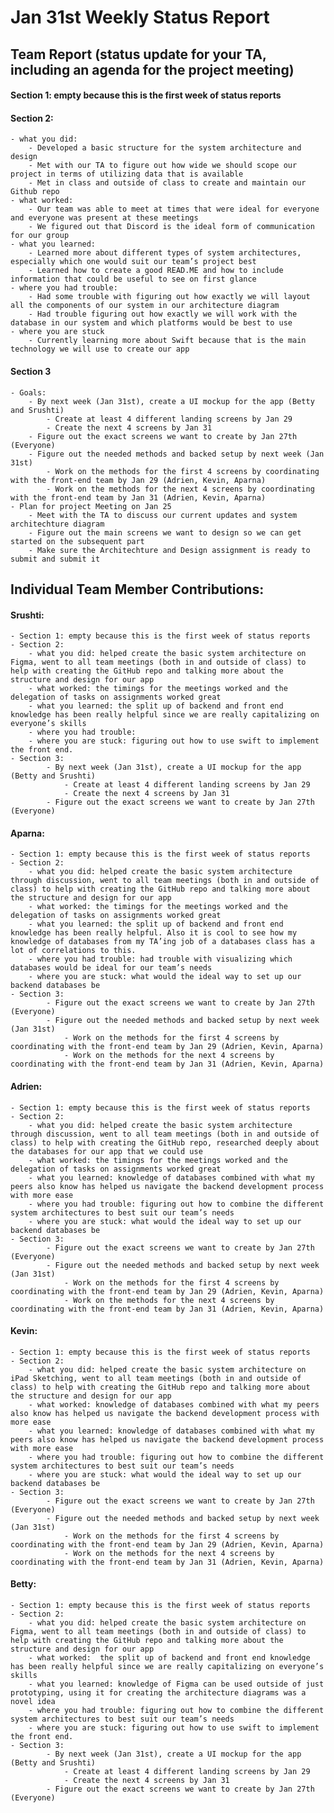 # Jan 31st Weekly Status Report


## Team Report (status update for your TA, including an agenda for the project meeting)
#### Section 1: empty because this is the first week of status reports
#### Section 2:
    - what you did: 
        - Developed a basic structure for the system architecture and design
        - Met with our TA to figure out how wide we should scope our project in terms of utilizing data that is available 
        - Met in class and outside of class to create and maintain our Github repo
    - what worked:
        - Our team was able to meet at times that were ideal for everyone and everyone was present at these meetings 
        - We figured out that Discord is the ideal form of communication for our group 
    - what you learned:
        - Learned more about different types of system architectures, especially which one would suit our team’s project best
        - Learned how to create a good READ.ME and how to include information that could be useful to see on first glance 
    - where you had trouble:
        - Had some trouble with figuring out how exactly we will layout all the components of our system in our architecture diagram 
        - Had trouble figuring out how exactly we will work with the database in our system and which platforms would be best to use
    - where you are stuck
        - Currently learning more about Swift because that is the main technology we will use to create our app
#### Section 3
    - Goals:
        - By next week (Jan 31st), create a UI mockup for the app (Betty and Srushti)
            - Create at least 4 different landing screens by Jan 29
            - Create the next 4 screens by Jan 31
        - Figure out the exact screens we want to create by Jan 27th (Everyone)
        - Figure out the needed methods and backed setup by next week (Jan 31st)
            - Work on the methods for the first 4 screens by coordinating with the front-end team by Jan 29 (Adrien, Kevin, Aparna)
            - Work on the methods for the next 4 screens by coordinating with the front-end team by Jan 31 (Adrien, Kevin, Aparna)
    - Plan for project Meeting on Jan 25
        - Meet with the TA to discuss our current updates and system architechture diagram 
        - Figure out the main screens we want to design so we can get started on the subsequent part
        - Make sure the Architechture and Design assignment is ready to submit and submit it
    

## Individual Team Member Contributions:

#### Srushti:
    - Section 1: empty because this is the first week of status reports
    - Section 2:
        - what you did: helped create the basic system architecture on Figma, went to all team meetings (both in and outside of class) to help with creating the GitHub repo and talking more about the structure and design for our app 
        - what worked: the timings for the meetings worked and the delegation of tasks on assignments worked great 
        - what you learned: the split up of backend and front end knowledge has been really helpful since we are really capitalizing on everyone’s skills
        - where you had trouble:
        - where you are stuck: figuring out how to use swift to implement the front end.
    - Section 3:
            - By next week (Jan 31st), create a UI mockup for the app (Betty and Srushti)
                - Create at least 4 different landing screens by Jan 29
                - Create the next 4 screens by Jan 31
            - Figure out the exact screens we want to create by Jan 27th (Everyone)
#### Aparna:
    - Section 1: empty because this is the first week of status reports
    - Section 2:
        - what you did: helped create the basic system architecture through discussion, went to all team meetings (both in and outside of class) to help with creating the GitHub repo and talking more about the structure and design for our app
        - what worked: the timings for the meetings worked and the delegation of tasks on assignments worked great 
        - what you learned: the split up of backend and front end knowledge has been really helpful. Also it is cool to see how my knowledge of databases from my TA’ing job of a databases class has a lot of correlations to this. 
        - where you had trouble: had trouble with visualizing which databases would be ideal for our team’s needs
        - where you are stuck: what would the ideal way to set up our backend databases be
    - Section 3:
            - Figure out the exact screens we want to create by Jan 27th (Everyone)
            - Figure out the needed methods and backed setup by next week (Jan 31st)
                - Work on the methods for the first 4 screens by coordinating with the front-end team by Jan 29 (Adrien, Kevin, Aparna)
                - Work on the methods for the next 4 screens by coordinating with the front-end team by Jan 31 (Adrien, Kevin, Aparna)
#### Adrien:
    - Section 1: empty because this is the first week of status reports
    - Section 2:
        - what you did: helped create the basic system architecture through discussion, went to all team meetings (both in and outside of class) to help with creating the GitHub repo, researched deeply about the databases for our app that we could use
        - what worked: the timings for the meetings worked and the delegation of tasks on assignments worked great 
        - what you learned: knowledge of databases combined with what my peers also know has helped us navigate the backend development process with more ease
        - where you had trouble: figuring out how to combine the different system architectures to best suit our team’s needs
        - where you are stuck: what would the ideal way to set up our backend databases be
    - Section 3:
            - Figure out the exact screens we want to create by Jan 27th (Everyone)
            - Figure out the needed methods and backed setup by next week (Jan 31st)
                - Work on the methods for the first 4 screens by coordinating with the front-end team by Jan 29 (Adrien, Kevin, Aparna)
                - Work on the methods for the next 4 screens by coordinating with the front-end team by Jan 31 (Adrien, Kevin, Aparna)
#### Kevin:
    - Section 1: empty because this is the first week of status reports
    - Section 2:
        - what you did: helped create the basic system architecture on iPad Sketching, went to all team meetings (both in and outside of class) to help with creating the GitHub repo and talking more about the structure and design for our app
        - what worked: knowledge of databases combined with what my peers also know has helped us navigate the backend development process with more ease
        - what you learned: knowledge of databases combined with what my peers also know has helped us navigate the backend development process with more ease
        - where you had trouble: figuring out how to combine the different system architectures to best suit our team’s needs
        - where you are stuck: what would the ideal way to set up our backend databases be
    - Section 3:
            - Figure out the exact screens we want to create by Jan 27th (Everyone)
            - Figure out the needed methods and backed setup by next week (Jan 31st)
                - Work on the methods for the first 4 screens by coordinating with the front-end team by Jan 29 (Adrien, Kevin, Aparna)
                - Work on the methods for the next 4 screens by coordinating with the front-end team by Jan 31 (Adrien, Kevin, Aparna)
#### Betty:
    - Section 1: empty because this is the first week of status reports
    - Section 2:
        - what you did: helped create the basic system architecture on Figma, went to all team meetings (both in and outside of class) to help with creating the GitHub repo and talking more about the structure and design for our app
        - what worked:  the split up of backend and front end knowledge has been really helpful since we are really capitalizing on everyone’s skills
        - what you learned: knowledge of Figma can be used outside of just prototyping, using it for creating the architecture diagrams was a novel idea
        - where you had trouble: figuring out how to combine the different system architectures to best suit our team’s needs
        - where you are stuck: figuring out how to use swift to implement the front end.
    - Section 3:
            - By next week (Jan 31st), create a UI mockup for the app (Betty and Srushti)
                - Create at least 4 different landing screens by Jan 29
                - Create the next 4 screens by Jan 31
            - Figure out the exact screens we want to create by Jan 27th (Everyone)











